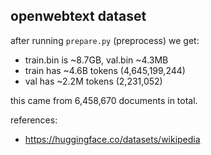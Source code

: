 
## openwebtext dataset

after running `prepare.py` (preprocess) we get:

- train.bin is ~8.7GB, val.bin ~4.3MB
- train has ~4.6B tokens (4,645,199,244)
- val has ~2.2M tokens (2,231,052)

this came from 6,458,670 documents in total.

references:

- https://huggingface.co/datasets/wikipedia
